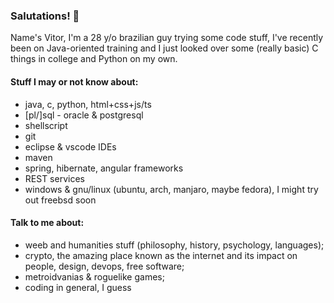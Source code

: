 ### Salutations! 👋

Name's Vitor, I'm a 28 y/o brazilian guy trying some code stuff, I've recently been on Java-oriented training and I just looked over some (really basic) C things in college and Python on my own.

#### Stuff I may or not know about:

- java, c, python, html+css+js/ts
- [pl/]sql - oracle & postgresql
- shellscript
- git
- eclipse & vscode IDEs
- maven
- spring, hibernate, angular frameworks
- REST services
- windows & gnu/linux (ubuntu, arch, manjaro, maybe fedora), I might try out freebsd soon

#### Talk to me about:

- weeb and humanities stuff (philosophy, history, psychology, languages); 
- crypto, the amazing place known as the internet and its impact on people, design, devops, free software;
- metroidvanias & roguelike games;
- coding in general, I guess
